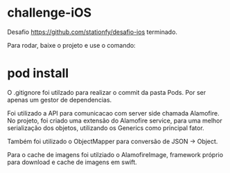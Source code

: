 # challenge-iOS

Desafio https://github.com/stationfy/desafio-ios terminado.

Para rodar, baixe o projeto e use o comando:
# pod install

O .gitignore foi utilzado para realizar o commit da pasta Pods. Por ser apenas um gestor de dependencias.

Foi utilizado a API para comunicacao com server side chamada Alamofire. No projeto, foi criado uma extensão do Alamofire service, para uma melhor serialização
dos objetos, utilizando os Generics como principal fator.

Também foi utilizado o ObjectMapper para conversão de JSON -> Object.

Para o cache de imagens foi utilziado o AlamofireImage, framework próprio para download e cache de imagens em swift.
